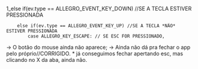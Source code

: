 1_else if(ev.type == ALLEGRO_EVENT_KEY_DOWN) //SE A TECLA ESTIVER PRESSIONADA
        

        else if(ev.type == ALLEGRO_EVENT_KEY_UP) //SE A TECLA *NÃO* ESTIVER PRESSIONADA
            case ALLEGRO_KEY_ESCAPE: // SE ESC FOR PRESSIONADO,

-> O botão do mouse ainda não aparece;
-> Ainda não dá pra fechar o app pelo próprio//CORRIGIDO. * já conseguimos fechar apertando esc, mas clicando no X da aba, ainda não.
   
    